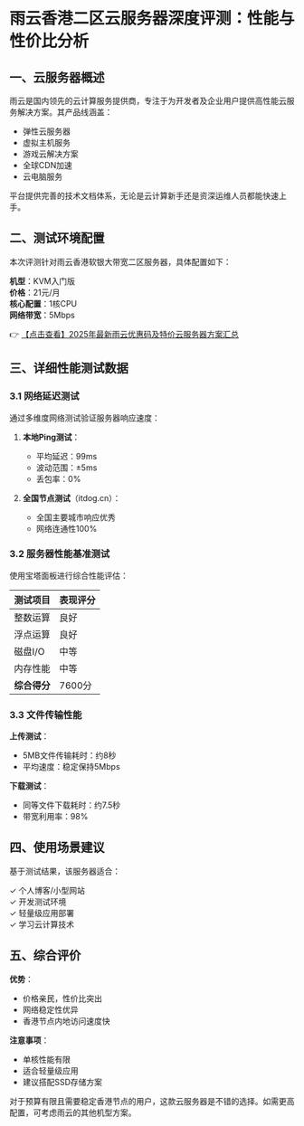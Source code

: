 # 雨云香港二区云服务器深度评测：性能与性价比分析

## 一、云服务器概述

雨云是国内领先的云计算服务提供商，专注于为开发者及企业用户提供高性能云服务解决方案。其产品线涵盖：

- 弹性云服务器
- 虚拟主机服务
- 游戏云解决方案
- 全球CDN加速
- 云电脑服务

平台提供完善的技术文档体系，无论是云计算新手还是资深运维人员都能快速上手。

## 二、测试环境配置

本次评测针对雨云香港软银大带宽二区服务器，具体配置如下：

**机型**：KVM入门版  
**价格**：21元/月  
**核心配置**：1核CPU  
**网络带宽**：5Mbps  

👉 [【点击查看】2025年最新雨云优惠码及特价云服务器方案汇总](https://bit.ly/RainYun)

## 三、详细性能测试数据

### 3.1 网络延迟测试

通过多维度网络测试验证服务器响应速度：

1. **本地Ping测试**：
   - 平均延迟：99ms
   - 波动范围：±5ms
   - 丢包率：0%

2. **全国节点测试**（itdog.cn）：
   - 全国主要城市响应优秀
   - 网络连通性100%

### 3.2 服务器性能基准测试

使用宝塔面板进行综合性能评估：

| 测试项目       | 表现评分 |
|----------------|----------|
| 整数运算       | 良好     |
| 浮点运算       | 良好     |
| 磁盘I/O        | 中等     |
| 内存性能       | 中等     |
| **综合得分**   | 7600分   |

### 3.3 文件传输性能

**上传测试**：
- 5MB文件传输耗时：约8秒
- 平均速度：稳定保持5Mbps

**下载测试**：
- 同等文件下载耗时：约7.5秒
- 带宽利用率：98%

## 四、使用场景建议

基于测试结果，该服务器适合：

✓ 个人博客/小型网站  
✓ 开发测试环境  
✓ 轻量级应用部署  
✓ 学习云计算技术  

## 五、综合评价

**优势**：
- 价格亲民，性价比突出
- 网络稳定性优异
- 香港节点内地访问速度快

**注意事项**：
- 单核性能有限
- 适合轻量级应用
- 建议搭配SSD存储方案

对于预算有限且需要稳定香港节点的用户，这款云服务器是不错的选择。如需更高配置，可考虑雨云的其他机型方案。
